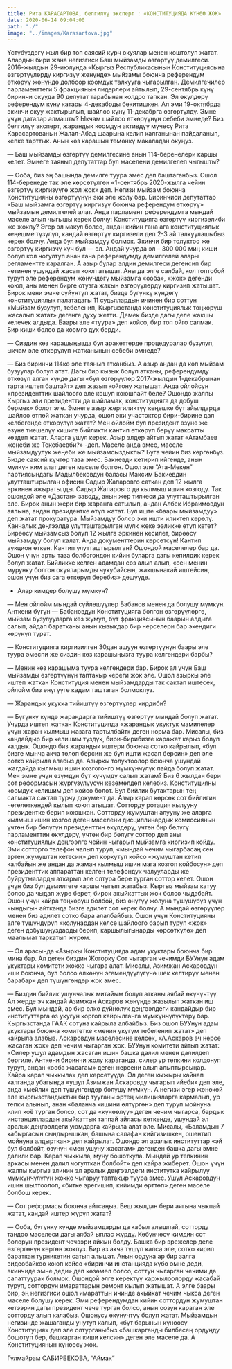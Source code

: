 ```yaml
---
title: Рита КАРАСАРТОВА, белгилүү эксперт : «КОНСТИТУЦИЯДА КҮНӨӨ ЖОК»
date: 2020-06-14 09:04:00
path: "./"
image: "../images/Karasartova.jpg"
---
```

Үстүбүздөгү жыл бир топ саясий курч окуялар менен коштолуп жатат. Алардын бири жана негизгиси Баш мыйзамды өзгөртүү демилгеси. 2016-жылдын 29-июлунда «Кыргыз Республикасынын Конституциясына өзгөртүүлөрдү киргизүү жөнүндө» мыйзамы боюнча референдум өткөрүү жөнүндө долбоор коомдук талкууга чыгарылган. Демилгечилер парламенттеги 5 фракциянын лидерлери айтылып, 29-сентябрь күнү биринчи окууда 90 депутат тарабынан колдоо тапкан. Эл өкүлдөрү референдум күнү катары 4-декабрды бекитишкен. Ал эми 19-октябрда экинчи окуу жактырылып, шайлоо күнү 11-декабрга өзгөртүлдү. Эмне үчүн даталар алмашты? Ыкчам шайлоо өткөрүүнүн себеби эмнеде? Биз белгилүү эксперт, жарандык коомдун активдүү мүчөсү Рита Карасартованын Жалал-Абад шаарына келип калганынан пайдаланып, кепке тарттык. Анын көз карашын төмөнкү макаладан окуңуз. 

— Баш мыйзамды өзгөртүү демилгесине анын 114-беренелери каршы келет. Эмнеге таянып депутаттар бул маселени демилгелеп чыгышты? 

— Ооба, биз эң башында демилге туура эмес деп баштаганбыз. Ошол 114-беренеде так эле көрсөтүлгөн «1-сентябрь 2020-жылга чейин өзгөртүү киргизүүгө жол жок» деп. Негизи мыйзам боюнча Конституцияны өзгөртүүнүн эки эле жолу бар. Биринчиси депутаттар «Баш мыйзамга өзгөртүү киргизүү боюнча референдум өткөрүү» мыйзамын демилгелей алат. Анда парламент референдумга мындай маселе алып чыгышы керек болчу: Конституцияга өзгөртүү киргизелиби же жокпу? Эгер эл макул болсо, андан кийин гана ага конституциялык кеңешме түзүлүп, кандай өзгөртүү киргизели деп 2-3 ай талкуулашыбыз керек болчу. Анда бул мыйзамдуу болмок. Экинчи бир толуктоо же өзгөртүү киргизчү күч бул — эл. Андай учурда эл – 300 000 миң киши болуп кол чогултуп анан гана референдумду демилгелей алары регламентте каралган. А азыр булар элдин демилгеси дегенсип бир четинен ушундай жасап коюп атышат. Аны да элге салбай, кол топтобой туруп эле референдум жөнүндөгү мыйзамга «ооба», «жок» дегенди коюп, аны менен бирге отузга жакын өзгөрүүлөрдү киргизип жатышат. Бирок мени эмне сүйүнтүп жатат, бизде бүгүнкү күндөгү конституциялык палатадагы 11 судьялардын ичинен бир соттун «Мыйзам бузулуп, тебеленип, Кыргызстанда конституциялык төңкөрүш жасалып жатат» дегенге духу жетти. Демек бизде дагы деле жакшы келечек алдыда. Баары эле «туура» деп койсо, бир топ ойго салмак. Бир киши болсо да коомго дух берди. 

— Сиздин көз карашыңызда бул аракеттерде процедуралар бузулуп, ыкчам эле өткөрүлүп жатканынын себеби эмнеде?

— Биз биринчи 114кө эле таянып атканбыз. А азыр андан да көп мыйзам бузуулар болуп атат. Дагы бир кызык болуп атканы, референдумду өткөзүп алган күндө дагы «бул өзгөрүүлөр 2017-жылдын 1-декабрынан тарта иштеп баштайт» деп жазып койгону жатышат. Анда ойлойсун «президенттик шайлоого эле кошуп коюшпайт беле? Ошондо жалпы Кыргыз эли президентти да шайламак, конституцияга да добуш бермек» болот эле. Эмнеге азыр жергиликтүү кеңешке бүт айылдарда шайлоо өтпөй жаткан учурда, ошол эки участоктор бири-бирине дал келбегенде өткөрүлүп жатат? Мен ойлойм бул президент өзүнө же өзүнө тиешелүү кишиге бийликти кантип өткөрүп берүү максатты көздөп жатат. Аларга ушул керек. Азыр элдер айтып жатат «Атамбаев жеңеби же Текебаевби?» -деп. Маселе анда эмес, маселе мыйзамдуулук жеңеби же мыйзамсыздыкпы? Буга чейин биз көргөнбүз. Бизде саясий күчтөр таза эмес. Бакиевди кетирип ийгенде, анын мүлкүн ким алат деген маселе болгон. Ошол эле “Ата-Мекен” партиясындагы Мадылбековдун баласы Максим Бакиевдин улутташтырылган офисин Садыр Жапаровго саткан деп 12 жылга эркинен ажыратылды. Садыр Жапаровго да кылмыш ишин козгоду. Так ошондой эле «Дастан» заводу, анын жер тилкеси да улутташтырылган эле. Бирок анын жери бир жаранга сатылып, андан Албек Ибраимовдун аялына, андан президентке өтүп жатат. Бул иште «баары мыйзамдуу» деп жатат прокуратура. Мыйзамдуу болсо эки ишти иликтеп көрөлү. Канчалык деңгээлде улутташтарылган мүлк жеке ээликке өтүп кетет? Бирөөсү мыйзамсыз болуп 12 жылга эркинен кесилет, бирөөсү мыйзамдуу болуп калат. Анда документтерин көрсөтсүн! Кантип аукцион өткөн. Кантип улутташтырылган? Ошондой маселелер бар да. Ошон үчүн арты таза болбогондон кийин буларга дагы кепилдик керек болуп жатат. Бийликке келген адамдан сөз алып алып, «сен менин мурунку болгон окуяларымды чукубайсын, жакшынакай иштейсин, ошон үчүн биз сага өткөрүп беребиз» дешүүдө. 

- Алар кимдер болушу мүмкүн?

— Мен ойлойм мындай сүйлөшүүлөр Бабанов менен да болушу мүмкүн. Анткени бүгүн — Бабановдун Конституцияга болгон өзгөрүүлөргө, мыйзам бузулууларга көз жумуп, бүт фракциясынын баарын алдыга салып, айдап баратканы анын кызыкдар бир нерселери бар экендиги көрүнүп турат. 

— Конституцияга киргизилген 30дан ашуун өзгөртүүнүн баары эле туура эмеспи же сиздин көз карашыңызга туура келгендери барбы? 

— Менин көз карашыма туура келгендери бар. Бирок ал үчүн Баш мыйзамды өзгөртүүнүн таптакыр кереги жок эле. Ошол азыркы эле иштеп жаткан Конституция менен мыйзамдарды так сактап иштесек, ойлойм биз өнүгүүгө кадам таштаган болмокпуз. 

— Жарандык укукка тийиштүү өзгөртүүлөр кирдиби?

— Бүгүнкү күндө жарандарга тийиштүү өзгөртүү мындай болуп жатат. Учурда иштеп жаткан Конституцияда «жарандык укуктук мамилелер үчүн жаран кылмыш жазага тартылбайт» деген норма бар. Мисалы, биз кандайдыр бир келишим түздүк, бири-бирибизге каражат карыз болуп калдык. Ошондо биз жарандык иштери боюнча сотко кайрылып, «бул бизге мынча акча төлөп берсин же бул ишти жасап берсин» деп эле сотко кайрыла алабыз да. Азыркы толуктоолор боюнча ушундай жагдайда кылмыш ишин козгогонго мүмкүнчүлүк пайда болуп жатат. Мен эмне үчүн өзүмдүн бүт күчүмдү салып жатам? Биз 6 жылдан бери сот реформасын жүргүзүлүүсүн көзөмөлдөп келебиз. Конституцияны коомдук келишим деп койсо болот. Бул бийлик бутактарын тең салмакта сактап турчу документ да. Азыр карап көрсөк сот бийлигин чөгөлөткөндөй кылып коюп атышат. Сотторду ротация кылууну президентке берип коюшкан. Сотторду жумуштан алууну же аларга кылмыш ишин козгоо деген маселени дисциплинардык комиссиянын үчтөн бир бөлүгүн президенттин өкүлдөрү, үчтөн бир бөлүгү парламенттин өкүлдөрү, үчтөн бир бөлүгү соттор деп аны конституциялык деңгээлге чейин чыгарып мыйзамга киргизип койду. Эми сотторго телефон чалып туруп, «мындай чечим чыгарбасаң сен эртең жумуштан кетесиң» деп коркутуп койсо «жумуштан кетип калбайын же андан да жаман кылмыш ишин мага козгоп койбосун» деп президенттик аппараттан келген телефондук чалууларды же буйрутмаларды аткарып эле олтура бере турган соттор келет. Ошон үчүн биз бул демилгеге каршы чыгып жатабыз. Кыргыз мыйзам катуу болсо да чыдап жүрө берет, бирок акыйкаттык жок болсо чыдабайт. Ошон үчүн кайра төңкөрүш болбой, биз өнүгүү жолуна түшүшүбүз үчүн чындыгын айтканда бизге адилет сот керек болчу. А мындай өзгөрүүлөр менен биз адилет сотко бара алалбайбыз. Ошон үчүн Конституцияны элге түшүндүрүп «колуңардан келсе шайлоого барып туруп «жок» деген добушуңуздарды берип, каршылыгыңарды көрсөткүлө» деп маалымат таркатып жүрөм. 

— Эл арасында «Азыркы Конституцияда адам укуктары боюнча бир мина бар. Ал деген биздин Жогорку Сот чыгарган чечимди БУУнун адам укуктары комитети жокко чыгара алат. Мисалы, Азимжан Аскаровдун иши боюнча, бул болсо өлкөнүн эгемендүүлүгүнө шек келтирүү менен барабар» деп түшүнгөндөр жок эмес. 

— Биздин бийлик ушунчалык митайым болуп атканы аябай өкүнүчтүү. Ал жерде эч кандай Азимжан Аскаров жөнүндө жазылып жаткан иш эмес. Бул мындай, ар бир өлкө дүйнөлүк деңгээлдеги кандайдыр бир институттарга өз укугун коргоп кайрылганга мүмкүнчүлүктөрү бар. Кыргызстанда ГААК сотуна кайрыла албайбыз. Биз ошол БУУнун адам укуктары боюнча комитетке «менин укугум тебеленип жатат» деп кайрыла алабыз. Аскаровдун маселесине келсек, «А.Аскаров эч нерсе жасаган жок» деп чечим чыгарган жок. БУУнун комитети айтып жатат: «Силер ушул адамдын жасаган ишин башка далил менен далилдеп бергиле. Анткени биринчи жолу караганда, силер ур тепкини колдонуп туруп, андан «ооба жасагам» деген нерсени алып алыптырсыңар. Кайра карап чыккыла» деп көрсөтүүдө. Эл деген кыжыры кайнап калганда убагында «ушул Азимжан Аскаровду чыгарып ийеби» деп эле, анда «мейли» деп түшүнгөндөр болушу мүмкүн. А негизи эгер жөнөкөй эле кыргызстандыктын бир тууганы эртең милицияларга кармалып, ур тепки алынып, анан «баланча кишини өлтүргөн» деп туруп мойнуна илип коё турган болсо, сот да «күнөөлүү» деген чечим чыгарса, бардык инстанциялардан акыйкаттык таппай айласы кеткенде, ушундай эл аралык деңгээлдеги уюмдарга кайрыла алат эле. Мисалы, «Баламдын 7 кабыргасын сындырышкан, башына салафан кийгизишкен, ошентип мойнуна алдырткан» деп кайрылат. Ошондо эл аралык институттар «эй бул болбойт, өзүнүн «мен ушуну жасагам» дегенден башка дагы эмне далили бар. Карап чыккыла, муну бошоткула. Мындай ур тепкинин аркасы менен далил чогулткан болбойт» деп кайра жиберет. Ошон үчүн жалпы кыргыз элинин эл аралык деңгээлдеги институтка кайрылуу мүмкүнчүлүгүн жокко чыгаруу таптакыр туура эмес. Ушул Аскаровдун ишин шылтоолоп, «битке эрегишип, кийимди өрттөп» деген маселе болбош керек. 

— Сот реформасы боюнча айтсаңыз. Беш жылдан бери аягына чыкпай жатат, кандай иштер жүрүп жатат? 

— Ооба, бүгүнкү күндө мыйзамдарды да кабыл алышпай, сотторду тандоо маселеси дагы аябай ыплас жүрдү. Көбүнчөсү кимдин сот болорун президент чечээри айкын болду. Башка бир эрежелер деле өзгөргөнүн көргөн жокпуз. Бир аз акча түшүп калса эле, сотко кирип бараткан турникетин сатып алышат. Анын ордуна ар бир залга видеобайкоо коюп койсо «биринчи инстанцияда күбө эмне деди, экинчиде эмне деди» деп көзөмөл болсо, соттун чыгарган чечими да сапаттуурак болмок. Ошондой элге керектүү каржылоолорду жасабай туруп, соттордун имараттарын ремонт кылып жатышат. А элге баары бир, эң негизгиси ошол имараттын ичинде акыйкат чечим чыкса деген маселе болушу керек. Эми референдумдан кийин соттордун жумуштан кетээрин дагы президент чече турган болсо, анын оозун караган эле сотторду алып калабыз. Ошонусу өкүнүчтүү болуп жатат. Мыйзамдын негизинде жашаганды унутуп калып, «бүт барынын күнөөсү Конституция» деп эле олтурганыбыз «башкарганды билбесең ордуңду бошотуп бер, башкарган киши келсин» деген эле маселе да. А Конституциянын күнөөсү жок.

Гүлмайрам САБИРБЕКОВА, “Аймак”